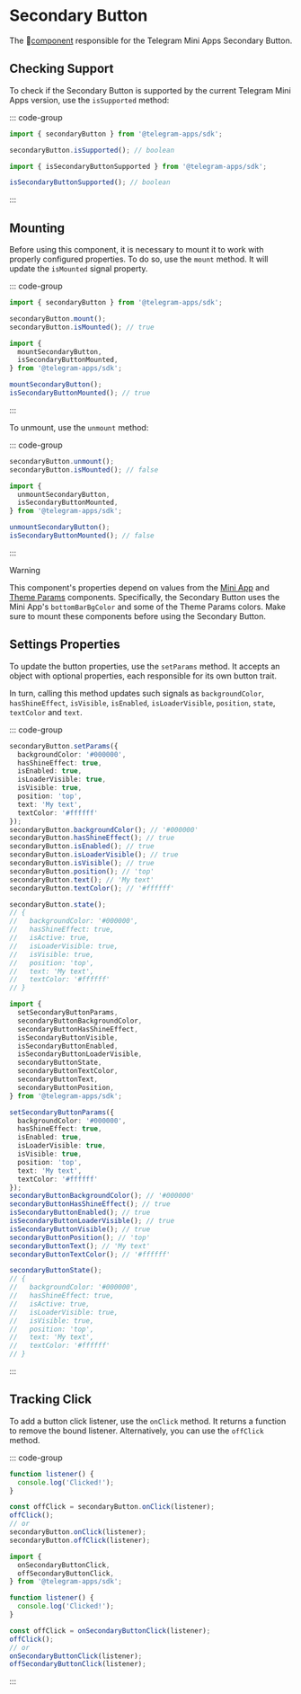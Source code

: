 # Secondary Button

The 💠[component](../scopes.md) responsible for the Telegram Mini Apps Secondary Button.

## Checking Support

To check if the Secondary Button is supported by the current Telegram Mini Apps version, use the
`isSupported` method:

::: code-group

```ts [Variable]
import { secondaryButton } from '@telegram-apps/sdk';

secondaryButton.isSupported(); // boolean
```

```ts [Functions]
import { isSecondaryButtonSupported } from '@telegram-apps/sdk';

isSecondaryButtonSupported(); // boolean
```

:::

## Mounting

Before using this component, it is necessary to mount it to work with properly configured
properties. To do so, use the `mount` method. It will update the `isMounted` signal property.

::: code-group

```ts [Variable]
import { secondaryButton } from '@telegram-apps/sdk';

secondaryButton.mount();
secondaryButton.isMounted(); // true
```

```ts [Functions]
import {
  mountSecondaryButton,
  isSecondaryButtonMounted,
} from '@telegram-apps/sdk';

mountSecondaryButton();
isSecondaryButtonMounted(); // true
```

:::

To unmount, use the `unmount` method:

::: code-group

```ts [Variable]
secondaryButton.unmount();
secondaryButton.isMounted(); // false
```

```ts [Functions]
import {
  unmountSecondaryButton,
  isSecondaryButtonMounted,
} from '@telegram-apps/sdk';

unmountSecondaryButton();
isSecondaryButtonMounted(); // false
```

:::

> [!WARNING]
> This component's properties depend on values from the [Mini App](mini-app.md)
> and [Theme Params](theme-params.md) components. Specifically, the Secondary Button uses the Mini
> App's `bottomBarBgColor` and some of the Theme Params colors. Make sure to mount these components
> before using the Secondary Button.

## Settings Properties

To update the button properties, use the `setParams` method. It accepts an object with optional
properties, each responsible for its own button trait.

In turn, calling this method updates such signals
as `backgroundColor`, `hasShineEffect`, `isVisible`, `isEnabled`, `isLoaderVisible`, `position`,
`state`, `textColor` and `text`.

::: code-group

```ts [Variable]
secondaryButton.setParams({
  backgroundColor: '#000000',
  hasShineEffect: true,
  isEnabled: true,
  isLoaderVisible: true,
  isVisible: true,
  position: 'top',
  text: 'My text',
  textColor: '#ffffff'
});
secondaryButton.backgroundColor(); // '#000000'
secondaryButton.hasShineEffect(); // true
secondaryButton.isEnabled(); // true
secondaryButton.isLoaderVisible(); // true
secondaryButton.isVisible(); // true
secondaryButton.position(); // 'top'
secondaryButton.text(); // 'My text'
secondaryButton.textColor(); // '#ffffff'

secondaryButton.state();
// {
//   backgroundColor: '#000000',
//   hasShineEffect: true,
//   isActive: true,
//   isLoaderVisible: true,
//   isVisible: true,
//   position: 'top',
//   text: 'My text',
//   textColor: '#ffffff'
// }
```

```ts [Functions]
import {
  setSecondaryButtonParams,
  secondaryButtonBackgroundColor,
  secondaryButtonHasShineEffect,
  isSecondaryButtonVisible,
  isSecondaryButtonEnabled,
  isSecondaryButtonLoaderVisible,
  secondaryButtonState,
  secondaryButtonTextColor,
  secondaryButtonText,
  secondaryButtonPosition,
} from '@telegram-apps/sdk';

setSecondaryButtonParams({
  backgroundColor: '#000000',
  hasShineEffect: true,
  isEnabled: true,
  isLoaderVisible: true,
  isVisible: true,
  position: 'top',
  text: 'My text',
  textColor: '#ffffff'
});
secondaryButtonBackgroundColor(); // '#000000'
secondaryButtonHasShineEffect(); // true
isSecondaryButtonEnabled(); // true
isSecondaryButtonLoaderVisible(); // true
isSecondaryButtonVisible(); // true
secondaryButtonPosition(); // 'top'
secondaryButtonText(); // 'My text'
secondaryButtonTextColor(); // '#ffffff'

secondaryButtonState();
// {
//   backgroundColor: '#000000',
//   hasShineEffect: true,
//   isActive: true,
//   isLoaderVisible: true,
//   isVisible: true,
//   position: 'top',
//   text: 'My text',
//   textColor: '#ffffff'
// }
```

:::

## Tracking Click

To add a button click listener, use the `onClick` method. It returns a function to remove the bound
listener. Alternatively, you can use the `offClick` method.

::: code-group

```ts [Variable]
function listener() {
  console.log('Clicked!');
}

const offClick = secondaryButton.onClick(listener);
offClick();
// or
secondaryButton.onClick(listener);
secondaryButton.offClick(listener);
```

```ts [Functions]
import {
  onSecondaryButtonClick,
  offSecondaryButtonClick,
} from '@telegram-apps/sdk';

function listener() {
  console.log('Clicked!');
}

const offClick = onSecondaryButtonClick(listener);
offClick();
// or
onSecondaryButtonClick(listener);
offSecondaryButtonClick(listener);
```

:::
